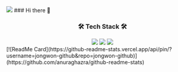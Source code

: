 <img src="https://capsule-render.vercel.app/api?type=waving&color=auto&height=300&section=header&text=jongwon%20github&fontSize=90" />
### Hi there 👋
<h3 align="center"><b>🛠 Tech Stack 🛠</b></h3>
<div align="center">
<img src="https://img.shields.io/badge/JAVA-007396?style=for-the-badge&logo=openjdk&logoColor=white">
<img src="https://img.shields.io/badge/Spring-6DB33F?style=for-the-badge&logo=spring&logoColor=white">
<img src="https://img.shields.io/badge/Spring Boot-6DB33F?style=for-the-badge&logo=springboot&logoColor=white">
</div>
[![ReadMe Card](https://github-readme-stats.vercel.app/api/pin/?username=jongwon-github&repo=jongwon-github)](https://github.com/anuraghazra/github-readme-stats)

<!--
**jongwon-github/jongwon-github** is a ✨ _special_ ✨ repository because its `README.md` (this file) appears on your GitHub profile.

Here are some ideas to get you started:

- 🔭 I’m currently working on ...
- 🌱 I’m currently learning ...
- 👯 I’m looking to collaborate on ...
- 🤔 I’m looking for help with ...
- 💬 Ask me about ...
- 📫 How to reach me: ...
- 😄 Pronouns: ...
- ⚡ Fun fact: ...
-->
